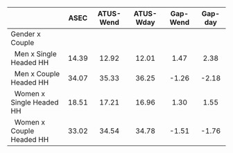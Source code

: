 
|                      |         ASEC |    ATUS-Wend |    ATUS-Wday |     Gap-Wend |      Gap-day |
| -------------------- | :----------: | :----------: | :----------: | :----------: | :----------: |
| Gender x Couple      |              |              |              |              |              |
| &nbsp;&nbsp;Men x Single Headed HH |        14.39 |        12.92 |        12.01 |         1.47 |         2.38 |
| &nbsp;&nbsp;Men x Couple Headed HH |        34.07 |        35.33 |        36.25 |        -1.26 |        -2.18 |
| &nbsp;&nbsp;Women x Single Headed HH |        18.51 |        17.21 |        16.96 |         1.30 |         1.55 |
| &nbsp;&nbsp;Women x Couple Headed HH |        33.02 |        34.54 |        34.78 |        -1.51 |        -1.76 |

